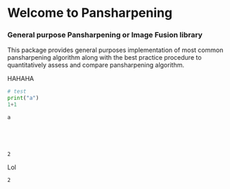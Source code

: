 # Welcome to Pansharpening
### General purpose Pansharpening or Image Fusion library

This package provides general purposes implementation of most common pansharpening algorithm along with the best practice procedure to quantitatively assess and compare pansharpening algorithm.

HAHAHA


```python
# test
print("a")
1+1
```

    a
    




    2



Lol





    2



